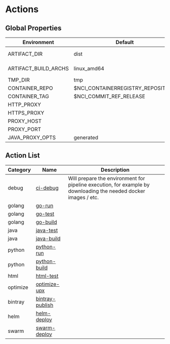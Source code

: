 # Actions

## Global Properties

| Environment | Default | Description |
| ------------- | ------------- | ------------- |
| ARTIFACT_DIR | dist | Will prepare the environment for pipeline execution, for example by downloading the needed docker images / etc. |
| ARTIFACT_BUILD_ARCHS | linux_amd64 | valid values are: [linux_386,linux_amd64,linux_armv7,linux_armv8,windows_386,windows_amd64,darwin_386,darwin_amd64] |
| TMP_DIR | tmp | |
| CONTAINER_REPO | $NCI_CONTAINERREGISTRY_REPOSITORY | |
| CONTAINER_TAG | $NCI_COMMIT_REF_RELEASE | |
| HTTP_PROXY |  | |
| HTTPS_PROXY |  | |
| PROXY_HOST |  | |
| PROXY_PORT |  | |
| JAVA_PROXY_OPTS | generated | generated jvm arguments to set the above proxy server |

## Action List

| Category | Name | Description |
| ------------- | ------------- | ------------- |
| debug | [ci-debug](actions/action-ci-debug) | Will prepare the environment for pipeline execution, for example by downloading the needed docker images / etc. |
| golang | [go-run](actions/action-go-run) | |
| golang | [go-test](actions/action-go-test) | |
| golang | [go-build](actions/action-go-build) | |
| java | [java-test](actions/action-java-test) | |
| java | [java-build](actions/action-java-build) | |
| python | [python-run](actions/action-python-run) | |
| python | [python-build](actions/action-python-build) | |
| html | [html-test](actions/action-html-test) | |
| optimize | [optimize-upx](actions/action-optimize-upx) | |
| bintray | [bintray-publish](actions/action-bintray-publish) | |
| helm | [helm-deploy](actions/action-helm-deploy) | |
| swarm | [swarm-deploy](actions/action-swarm-deploy) | |
